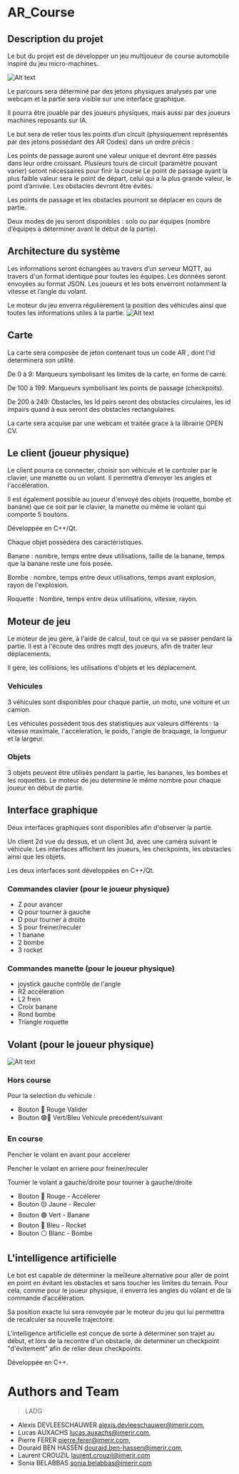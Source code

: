 # AR_Course

## Description du projet

Le but du projet est de développer un jeu multijoueur de course automobile inspiré du jeu micro-machines.

![Alt text](images/micro_machine.jpg?raw=true "Architecture du système")

Le parcours sera déterminé par des jetons physiques analysés par une webcam et la partie sera visible sur une interface graphique.

Il pourra être jouable par des joueurs physiques, mais aussi par des joueurs machines reposants sur IA. 

Le but sera de relier tous les points d’un circuit (physiquement représentés par des jetons possédant des AR Codes) dans un ordre précis :

Les points de passage auront une valeur unique et devront être passés dans leur ordre croissant.
Plusieurs tours de circuit (paramètre pouvant varier) seront nécessaires pour finir la course
Le point de passage ayant la plus faible valeur sera le point de départ, celui qui a la plus grande valeur, le point d’arrivée.
Les obstacles devront être évités.

Les points de passage et les obstacles pourront se déplacer en cours de partie.

Deux modes de jeu seront disponibles : solo ou par équipes (nombre d’équipes à déterminer avant le début de la partie).

## Architecture du système
Les informations seront échangées au travers d’un serveur MQTT, au travers d'un format identique pour toutes les équipes.
Les données seront envoyées au format JSON.
Les joueurs et les bots enverront notamment la vitesse et l’angle du volant.

Le moteur du jeu enverra régulièrement la position des véhicules ainsi que toutes les informations utiles à la partie.
![Alt text](images/MQTT.png?raw=true "Architecture du système")

## Carte
La carte sera composée de jeton contenant tous un code AR , dont l'id determinera son utilité. 

De 0 à 9: Marqueurs symbolisant les limites de la carte, en forme de carré.

De 100 à 199: Marqueurs symbolisant les points de passage (checkpoits).

De 200 à 249: Obstacles, les Id pairs seront des obstacles circulaires, les id impairs quand à eux seront des obstacles rectangulaires.

La carte sera acquise par une webcam et traitée grace à la librairie OPEN CV. 

## Le client (joueur physique)
Le client pourra ce connecter, choisir son véhicule et le controler par le clavier, une manette ou un volant.
Il permettra d’envoyer les angles et l'accélération.

Il est également possible au joueur d'envoyé des objets (roquette, bombe et banane) que ce soit par le clavier, la manette ou même le volant qui comporte 5 boutons.

Développée en C++/Qt. 

Chaque objet possèdera des caractéristiques.

Banane : nombre, temps entre deux utilisations, taille de la banane, temps que la banane reste une fois posée.

Bombe : nombre, temps entre deux utilisations, temps avant explosion, rayon de l'explosion.

Roquette : Nombre, temps entre deux utilisations, vitesse, rayon. 

## Moteur de jeu 
Le moteur de jeu gère, à l'aide de calcul, tout ce qui va se passer pendant la partie. Il est à l'écoute des ordres mqtt des joueurs, afin de traiter leur déplacements.

Il gère, les collisions, les utilisations d'objets et les déplacement.  

### Vehicules
3 véhicules sont disponibles pour chaque partie, un moto, une voiture et un camion.

Les véhicules possèdent tous des statistiques aux valeurs différents : la vitesse maximale, l'acceleration, le poids, l'angle de braquage, la longueur et la largeur.

### Objets 
3 objets peuvent être utilisés pendant la partie, les bananes, les bombes et les roquettes. Le moteur de jeu determine le même nombre pour chaque joueur en début de partie.

## Interface graphique 
Deux interfaces graphiques sont disponibles afin d'observer la partie.

Un client 2d vue du dessus, et un client 3d, avec une caméra suivant le véhicule. 
Les interfaces affichent les joueurs, les checkpoints, les obstacles ainsi que les objets. 

Les deux interfaces sont développées en C++/Qt. 

### Commandes clavier (pour le joueur physique)
 - Z pour avancer
 - Q pour tourner à gauche 
 - D pour tourner à droite 
 - S pour freiner/reculer
 - 1 banane 
 - 2 bombe 
 - 3 rocket

### Commandes manette (pour le joueur physique)
 - joystick gauche contrôle de l'angle 
 - R2 accéleration 
 - L2 frein 
 - Croix banane 
 - Rond bombe 
 - Triangle roquette

## Volant  (pour le joueur physique)

![Alt text](images/Volant.png?raw=true "Architecture du système")

### Hors course
Pour la selection du vehicule : 

 - Bouton 🔴 Rouge Valider
 - Bouton 🟢🔵 Vert/Bleu Vehicule précédent/suivant 

### En course 
Pencher le volant en avant pour accelerer 

Pencher le volant en arriere pour freiner/reculer 

Tourner le volant a gauche/droite pour tourner à gauche/droite

- Bouton 🔴 Rouge - Accélerer
- Bouton 🟡 Jaune - Reculer
- Bouton 🟢 Vert - Banane
- Bouton 🔵 Bleu - Rocket
- Bouton ⚪ Blanc - Bombe

## L'intelligence artificielle
Le bot est capable de déterminer la meilleure alternative pour aller de point en point en évitant les obstacles et sans toucher les limites du terrain.
Pour cela, comme pour le joueur physique, il enverra les angles du volant et de la commande d’accélération.

Sa position exacte lui sera renvoyée par le moteur du jeu qui lui permettra de recalculer sa nouvelle trajectoire.

L'intelligence artificielle est conçue de sorte à déterminer son trajet au début, et lors de la recontre d'un obstacle, de determiner un checkpoint "d'évitement" afin de relier deux checkpoints. 

Développée en C++. 


# Authors and Team
    
> LADG

 - Alexis DEVLEESCHAUWER <alexis.devleeschauwer@imerir.com>,
 - Lucas AUXACHS <lucas.auxachs@imerir.com>,
 - Pierre FERER <pierre.ferer@imerir.com>,
 - Douraid BEN HASSEN <douraid.ben-hassen@imerir.com>,
 - Laurent CROUZIL <laurent.crouzil@imerir.com>
 - Sonia BELABBAS <sonia.belabbas@imerir.com>